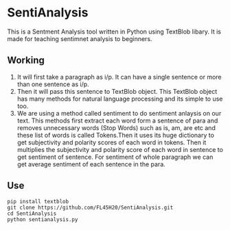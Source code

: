 # SentiAnalysis
This is a Sentment Analysis tool written in Python using TextBlob libary. It is made for teaching sentimnet analysis to beginners.

## Working
1. It will first take a paragraph as i/p. It can have a single sentence or more than one sentence as i/p.
2. Then it will pass this sentence to TextBlob object. This TextBlob object has many methods for natural language processing and its simple to use too.
3. We are using a method called sentiment to do sentiment anlaysis on our text. This methods first extract each word form a sentence of para and removes unnecessary words (Stop Words) such as is, am, are etc and these list of words is called Tokens.Then it uses its huge dictionary to get subjectivity and polarity scores of each word in tokens. Then it multiplies the subjectivity and polarity score of each word in sentence to get sentiment of sentence. For sentiment of whole paragraph we can get average sentiment of each sentence in the para.

## Use
```
pip install textblob
git clone https://github.com/FL45H20/SentiAnalysis.git
cd SentiAnalysis
python sentianalysis.py
```
